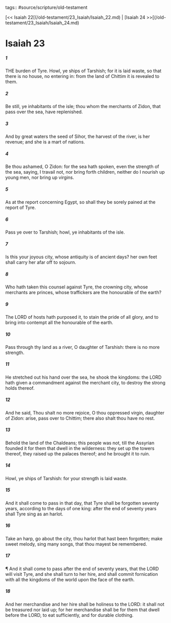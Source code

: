 tags:: #source/scripture/old-testament

[<< Isaiah 22[(/old-testament/23_Isaiah/Isaiah_22.md) | [Isaiah 24 >>[(/old-testament/23_Isaiah/Isaiah_24.md)

# Isaiah 23

##### 1

THE burden of Tyre. Howl, ye ships of Tarshish; for it is laid waste, so that there is no house, no entering in: from the land of Chittim it is revealed to them.

##### 2

Be still, ye inhabitants of the isle; thou whom the merchants of Zidon, that pass over the sea, have replenished.

##### 3

And by great waters the seed of Sihor, the harvest of the river, is her revenue; and she is a mart of nations.

##### 4

Be thou ashamed, O Zidon: for the sea hath spoken, even the strength of the sea, saying, I travail not, nor bring forth children, neither do I nourish up young men, nor bring up virgins.

##### 5

As at the report concerning Egypt, so shall they be sorely pained at the report of Tyre.

##### 6

Pass ye over to Tarshish; howl, ye inhabitants of the isle.

##### 7

Is this your joyous city, whose antiquity is of ancient days? her own feet shall carry her afar off to sojourn.

##### 8

Who hath taken this counsel against Tyre, the crowning city, whose merchants are princes, whose traffickers are the honourable of the earth?

##### 9

The LORD of hosts hath purposed it, to stain the pride of all glory, and to bring into contempt all the honourable of the earth.

##### 10

Pass through thy land as a river, O daughter of Tarshish: there is no more strength.

##### 11

He stretched out his hand over the sea, he shook the kingdoms: the LORD hath given a commandment against the merchant city, to destroy the strong holds thereof.

##### 12

And he said, Thou shalt no more rejoice, O thou oppressed virgin, daughter of Zidon: arise, pass over to Chittim; there also shalt thou have no rest.

##### 13

Behold the land of the Chaldeans; this people was not, till the Assyrian founded it for them that dwell in the wilderness: they set up the towers thereof, they raised up the palaces thereof; and he brought it to ruin.

##### 14

Howl, ye ships of Tarshish: for your strength is laid waste.

##### 15

And it shall come to pass in that day, that Tyre shall be forgotten seventy years, according to the days of one king: after the end of seventy years shall Tyre sing as an harlot.

##### 16

Take an harp, go about the city, thou harlot that hast been forgotten; make sweet melody, sing many songs, that thou mayest be remembered.

##### 17

¶ And it shall come to pass after the end of seventy years, that the LORD will visit Tyre, and she shall turn to her hire, and shall commit fornication with all the kingdoms of the world upon the face of the earth.

##### 18

And her merchandise and her hire shall be holiness to the LORD: it shall not be treasured nor laid up; for her merchandise shall be for them that dwell before the LORD, to eat sufficiently, and for durable clothing.
